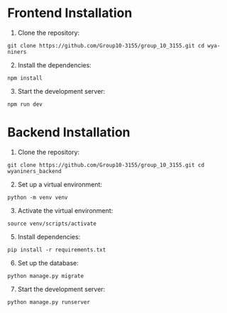 # Frontend Installation
  1. Clone the repository:

    git clone https://github.com/Group10-3155/group_10_3155.git cd wya-niners
  2. Install the dependencies:

    npm install
  3. Start the development server:

    npm run dev

# Backend Installation
  1. Clone the repository:

    git clone https://github.com/Group10-3155/group_10_3155.git cd wyaniners_backend
  2. Set up a virtual environment:

    python -m venv venv
  3. Activate the virtual environment:

    source venv/scripts/activate

  5. Install dependencies:

    pip install -r requirements.txt
  6. Set up the database:

    python manage.py migrate
  7. Start the development server:

    python manage.py runserver
